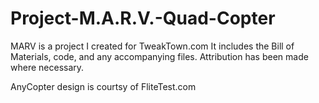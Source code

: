 Project-M.A.R.V.-Quad-Copter
============================

MARV is a project I created for TweakTown.com It includes the Bill of Materials, code, and any accompanying files. Attribution has been made where necessary. 

AnyCopter design is courtsy of FliteTest.com

